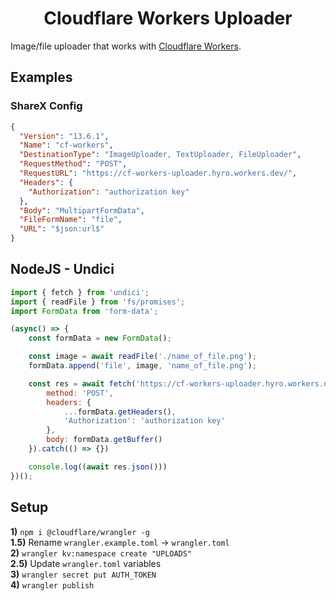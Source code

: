 <div align="center">
    <h1>Cloudflare Workers Uploader</h1>
</div>

Image/file uploader that works with [Cloudflare Workers](https://workers.cloudflare.com/).  

## Examples

### ShareX Config

```json
{
  "Version": "13.6.1",
  "Name": "cf-workers",
  "DestinationType": "ImageUploader, TextUploader, FileUploader",
  "RequestMethod": "POST",
  "RequestURL": "https://cf-workers-uploader.hyro.workers.dev/",
  "Headers": {
    "Authorization": "authorization key"
  },
  "Body": "MultipartFormData",
  "FileFormName": "file",
  "URL": "$json:url$"
}
```

## NodeJS - Undici

```js
import { fetch } from 'undici';
import { readFile } from 'fs/promises';
import FormData from 'form-data';

(async() => {
    const formData = new FormData();

    const image = await readFile('./name_of_file.png');
    formData.append('file', image, 'name_of_file.png');

    const res = await fetch('https://cf-workers-uploader.hyro.workers.dev/', {
        method: 'POST',
        headers: {
            ...formData.getHeaders(),
            'Authorization': 'authorization key'
        },
        body: formData.getBuffer()
    }).catch(() => {})

    console.log((await res.json()))
})();
```

## Setup
**1)** `npm i @cloudflare/wrangler -g`  
**1.5)** Rename `wrangler.example.toml` -> `wrangler.toml`  
**2)** `wrangler kv:namespace create "UPLOADS"`  
**2.5)** Update `wrangler.toml` variables  
**3)** `wrangler secret put AUTH_TOKEN`  
**4)** `wrangler publish`  
